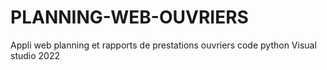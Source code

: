 # PLANNING-WEB-OUVRIERS
Appli web planning et rapports de prestations ouvriers code python Visual studio 2022
